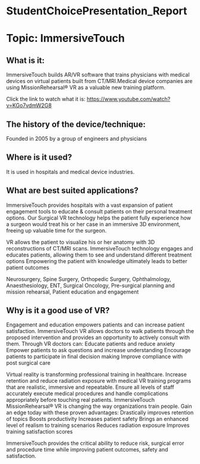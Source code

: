 # StudentChoicePresentation_Report
# Topic: ImmersiveTouch
## What is it:

ImmersiveTouch builds AR/VR software that trains physicians with medical devices on virtual patients built from CT/MRI.Medical device companies are using MissionRehearsal® VR as a valuable new training platform.  

Click the link to watch what it is:
https://www.youtube.com/watch?v=KGo7vdmW2G8

## The history of the device/technique:

Founded in 2005 by a group of engineers and physicians

## Where is it used?

It is used in hospitals and medical device industries.

## What are best suited applications?

ImmersiveTouch provides hospitals with a vast expansion of patient engagement tools to educate & consult patients on their personal treatment options. Our Surgical VR technology helps the patient fully experience how a surgeon would treat his or her case in an immersive 3D environment, freeing up valuable time for the surgeon.

VR allows the patient to visualize his or her anatomy with 3D reconstructions of CT/MRI scans.
ImmersiveTouch technology engages and educates patients, allowing them to see and understand different treatment options
Empowering the patient with knowledge ultimately leads to better patient outcomes

Neurosurgery,
Spine Surgery,
Orthopedic Surgery,
Ophthalmology,
Anaesthesiology,
ENT,
Surgical Oncology,
Pre-surgical planning and mission rehearsal,
Patient education and engagement

## Why is it a good use of VR?

Engagement and education empowers patients and can increase patient satisfaction. ImmersiveTouch VR allows doctors to walk patients through the proposed intervention and provides an opportunity to actively consult with them.
Through VR doctors can:
Educate patients and reduce anxiety
Empower patients to ask questions and increase understanding
Encourage patients to participate in final decision making
Improve compliance with post surgical care

Virtual reality is transforming professional training in healthcare. Increase retention and reduce radiation exposure with medical VR training programs that are realistic, immersive and repeatable. Ensure all levels of staff accurately execute medical procedures and handle complications appropriately before touching real patients. ImmersiveTouch MissionRehearsal® VR is changing the way organizations train people. Gain an edge today with these proven advantages:
Drastically improves retention of topics
Boosts productivity
Increases patient safety
Brings an enhanced level of realism to training scenarios
Reduces radiation exposure
Improves training satisfaction scores

 ImmersiveTouch provides the critical ability to reduce risk, surgical error and procedure time while improving patient outcomes, safety and satisfaction.

